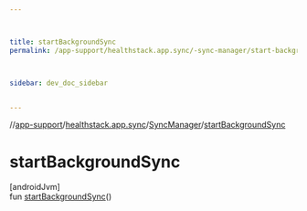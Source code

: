 ```yaml
---



title: startBackgroundSync
permalink: /app-support/healthstack.app.sync/-sync-manager/start-background-sync.html



sidebar: dev_doc_sidebar


---
```




//[app-support](/app-support.html)/[healthstack.app.sync](../index.html)/[SyncManager](index.html)/[startBackgroundSync](start-background-sync.html)



# startBackgroundSync



[androidJvm]\
fun [startBackgroundSync](start-background-sync.html)()






